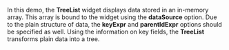In&nbsp;this demo, the **TreeList** widget displays data stored in&nbsp;an&nbsp;in-memory array. This array is&nbsp;bound to&nbsp;the widget using the **dataSource** option. Due to&nbsp;the plain structure of&nbsp;data, the **keyExpr** and **parentIdExpr** options should be&nbsp;specified as&nbsp;well. Using the information on&nbsp;key fields, the **TreeList** transforms plain data into a&nbsp;tree.